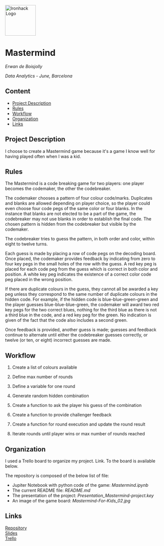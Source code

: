<img src="https://bit.ly/2VnXWr2" alt="Ironhack Logo" width="100"/>

# Mastermind
*Erwan de Boisjolly*

*Data Analytics - June, Barcelona*

## Content
- [Project Description](#project-description)
- [Rules](#rules)
- [Workflow](#workflow)
- [Organization](#organization)
- [Links](#links)

## Project Description
I choose to create a Mastermind game because it's a game I know well for having played often when I was a kid.

## Rules
The Mastermind is a code breaking game for two players: one player becomes the codemaker, the other the codebreaker.

The codemaker chooses a pattern of four colour code/marks. Duplicates and blanks are allowed depending on player choice, so the player could even choose four code pegs of the same color or four blanks. In the instance that blanks are not elected to be a part of the game, the codebreaker may not use blanks in order to establish the final code. The chosen pattern is hidden from the codebreaker but visible by the codemaker.

The codebreaker tries to guess the pattern, in both order and color, within eight to twelve turns.

Each guess is made by placing a row of code pegs on the decoding board. Once placed, the codemaker provides feedback by indicating from zero to four key pegs in the small holes of the row with the guess. A red key peg is placed for each code peg from the guess which is correct in both color and position. A white key peg indicates the existence of a correct color code peg placed in the wrong position.

If there are duplicate colours in the guess, they cannot all be awarded a key peg unless they correspond to the same number of duplicate colours in the hidden code. For example, if the hidden code is blue-blue-green-green and the player guesses blue-blue-blue-green, the codemaker will award two red key pegs for the two correct blues, nothing for the third blue as there is not a third blue in the code, and a red key peg for the green. No indication is given of the fact that the code also includes a second green.

Once feedback is provided, another guess is made; guesses and feedback continue to alternate until either the codebreaker guesses correctly, or twelve (or ten, or eight) incorrect guesses are made.

## Workflow
1. Create a list of colours available

2. Define max number of rounds

3. Define a variable for one round

4. Generate random hidden combination

5. Create a function to ask the player his guess of the combination

6. Create a function to provide challenger feedback

7. Create a function for round execution and update the round result

8. Iterate rounds until player wins or max number of rounds reached

## Organization
I used a Trello board to organize my project. Link. To the board is available below.

The repository is composed of the below list of file:

- Jupiter Notebook with python code of the game: *Mastermind.ipynb*
- The current README file: *README.md*
- The presentation of the project: *Presentation_Mastermind-project.key*
- An image of the game board: *Mastermind-For-Kids_02.jpg*

## Links


[Repository](https://github.com/ErwanDB/Project-Week-1-Build-Your-Own-Game.git)  
[Slides](https://slides.com/)  
[Trello](https://trello.com/en)  

